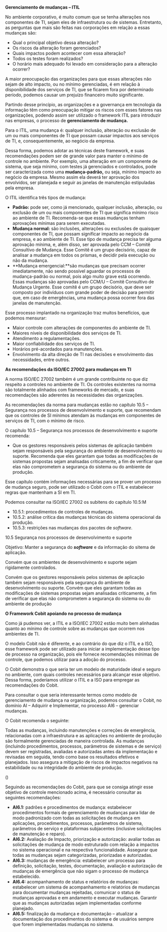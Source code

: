 **Gerenciamento de mudanças – ITIL**

No ambiente corporativo, é muito comum que se tenha alterações nos componentes de TI, sejam eles de infraestrutura ou de sistemas. Entretanto, as perguntas que mais são feitas nas corporações em relação a essas mudanças são:

- Qual o principal objetivo dessa alteração?
- Os riscos da alteração foram gerenciados?
- Quais impactos podem acontecer com essa alteração?
- Todos os testes foram realizados?
- O horário mais adequado foi levado em consideração para a alteração ocorrer?

A maior preocupação das organizações para que essas alterações não sejam de alto impacto, ou no mínimo gerenciadas, é em relação à disponibilidade dos serviços de TI, que se ficarem fora por determinado período, podemos causar um prejuízo financeiro muito significante.

Partindo desse princípio, as organizações e a governança em tecnologia da informação têm como preocupação mitigar os riscos com esses fatores nas organizações, podendo assim ser utilizado o framework ITIL para introduzir nas empresas, o processo de **gerenciamento de mudança.**

Para o ITIL, uma mudança é: qualquer inclusão, alteração ou exclusão de um ou mais componentes de TI que possam causar impactos aos serviços de TI, e, consequentemente, ao negócio da empresa.

Dessa forma, podemos adotar as técnicas deste framework, e suas recomendações podem ser de grande valor para manter o mínimo de controle no ambiente. Por exemplo, uma alteração em um componente de sistema, que seja mínimo, com testes já gerenciados e controlados, pode ser caracterizada como uma **mudança-padrão,** ou seja, mínimo impacto ao negócio da empresa. Mesmo assim ela deverá ter aprovação dos envolvidos, ser planejada e seguir as janelas de manutenção estipuladas pela empresa.

O ITIL identifica três tipos de mudança:

- **Padrão:** pode ser, como já mencionado, qualquer inclusão, alteração, ou exclusão de um ou mais componentes de TI que significa mínimo risco ao ambiente de TI. Recomenda-se que essas mudanças tenham aprovações mínimas para serem executadas.
- **Mudança normal:** são inclusões, alterações ou exclusões de quaisquer componentes de TI, que possam significar impacto ao negócio da empresa, e ao ambiente de TI. Esse tipo de mudança precisa ter alguma aprovação mínima, e, além disso, ser aprovada pelo CCM – Comitê Consultivo de Mudança. Esse Comitê é um grupo decisório, capaz de analisar a mudança em todos os prismas, e decidir pela execução ou não da mudança.
- **Mudança emergencial:**são mudanças que precisam ocorrer imediatamente, não sendo possível aguardar os processos de mudança-padrão ou normal, pois algo muito grave está ocorrendo. Essas mudanças são aprovadas pelo CCM/U – Comitê Consultivo de Mudança Urgente. Esse comitê é um grupo decisório, que deve ser composto por indivíduos com grande poder de decisão para permitir que, em caso de emergências, uma mudança possa ocorrer fora das janelas de manutenção.

Esse processo implantado na organização traz muitos benefícios, que podemos mensurar:

- Maior controle com alterações de componentes do ambiente de TI.
- Maiores níveis de disponibilidade dos serviços de TI.
- Atendimento a regulamentações.
- Maior confiabilidade dos serviços de TI.
- Horários pré-acordados para manutenções.
- Envolvimento da alta direção de TI nas decisões e envolvimento das necessidades, entre outros.

**As recomendações da ISO/IEC 27002 para mudanças em TI**

A norma ISO/IEC 27002 também é um grande contribuinte no que diz respeito a controles no ambiente de TI. Os controles existentes na norma são totalmente alinhados com frameworks de mercado, e suas recomendações são aderentes às necessidades das organizações.

As recomendações da norma para mudanças estão no capítulo 10.5 – Segurança nos processos de desenvolvimento e suporte, que recomendam que os controles de SI mínimos atendam às mudanças em componentes de serviços de TI, com o mínimo de risco.

O capítulo 10.5 – Segurança nos processos de desenvolvimento e suporte recomenda:

- Que os gestores responsáveis pelos sistemas de aplicação também sejam responsáveis pela segurança do ambiente de desenvolvimento ou suporte. Recomenda que eles garantam que todas as modificações de sistemas propostas sejam analisadas criticamente, a fim de verificar que elas não comprometem a segurança do sistema ou do ambiente de produção.

Esse capítulo contém informações necessárias para se prover um processo de mudança seguro, pode ser utilizado o Cobit com o ITIL e estabelecer regras que mantenham a SI em TI.

Podemos consultar na ISO/IEC 27002 os subitens do capítulo 10.5:M

- 10.5.1: procedimentos de controles de mudanças.
- 10.5.2: análise crítica das mudanças técnicas do sistema operacional da produção.
- 10.5.3: restrições nas mudanças dos pacotes de _software_.

10.5 Segurança nos processos de desenvolvimento e suporte

Objetivo: Manter a segurança do _**software**_ e da informação do sitema de aplicação.

Convém que os ambientes de desenvolvimento e suporte sejam rigidamente controlados.

Convém que os gestores responsáveis pelos sistemas de aplicação também sejam responsáveis pela segurança do ambiente de desenvolvimento ou suporte. Convém que eles garantam todas as modificações de sistemas propostas sejam analisadas criticamente, a fim de verificar que elas não comprometem a segurança do sistema ou do ambiente de produção

**O Framework Cobit apoiando no processo de mudança**

Como já pudemos ver, a ITIL e a ISO/IEC 27002 estão muito bem alinhadas quanto ao mínimo de controle sobre as mudanças que ocorrem nos ambientes de TI.

O modelo Cobit não é diferente, e ao contrário do que diz o ITIL e a ISO, esse framework pode ser utilizado para iniciar a implementação desse tipo de processo na organização, pois ele fornece recomendações mínimas de controle, que podemos utilizar para a adoção do processo.

O Cobit demonstra o que seria ter um modelo de maturidade ideal e seguro no ambiente, com quais controles necessários para alcançar esse objetivo. Dessa forma, poderíamos utilizar o ITIL e a ISO para empregar as recomendações do Cobit.

Para consultar o que seria interessante termos como modelo de gerenciamento de mudança na organização, podemos consultar o Cobit, no domínio AI – Adquirir e Implementar, no processo AI6 – gerenciar mudanças.

O Cobit recomenda o seguinte:

Todas as mudanças, incluindo manutenções e correções de emergência, relacionadas com a infraestrutura e as aplicações no ambiente de produção são formalmente gerenciadas de maneira controlada. As mudanças (incluindo procedimentos, processos, parâmetros de sistemas e de serviço) devem ser registradas, avaliadas e autorizadas antes da implementação e revisadas em seguida, tendo como base os resultados efetivos e planejados. Isso assegura a mitigação de riscos de impactos negativos na estabilidade ou na integridade do ambiente de produção.

()

Seguindo as recomendações do Cobit, para que se consiga atingir esse objetivo de controle mencionado acima, é necessário consultar as seguintes recomendações:

- **AI6.1:** padrões e procedimentos de mudança: estabelecer procedimentos formais de gerenciamento de mudanças para lidar de modo padronizado com todas as solicitações de mudança em aplicações, procedimentos, processos, parâmetros de sistema, parâmetros de serviço e plataformas subjacentes (inclusive solicitações de manutenção e reparo).
- **AI6.2:** Avaliação de Impacto, priorização e autorização: avaliar todas as solicitações de mudança de modo estruturado com relação a impactos no sistema operacional e na respectiva funcionalidade. Assegurar que todas as mudanças sejam categorizadas, priorizadas e autorizadas.
- **AI6.3:** mudanças de emergência: estabelecer um processo para definição, solicitação, testes, documentação, avaliação e autorização de mudanças de emergência que não sigam o processo de mudança estabelecido.
- **AI6.4:** acompanhamento de status e relatórios de mudanças: estabelecer um sistema de acompanhamento e relatórios de mudanças para documentar mudanças rejeitadas, comunicar o status de mudanças aprovadas e em andamento e executar mudanças. Garantir que as mudanças autorizadas sejam implementadas conforme planejado.
- **AI6.5:** finalização da mudança e documentação – atualizar a documentação dos procedimentos do sistema e de usuários sempre que forem implementadas mudanças no sistema.